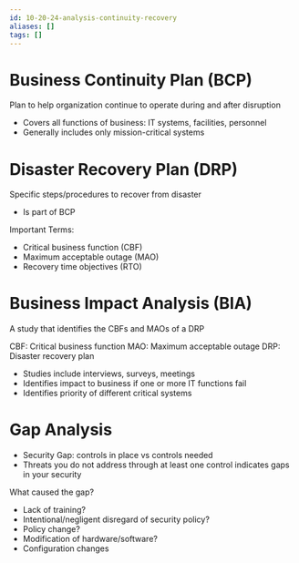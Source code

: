 ```yaml
---
id: 10-20-24-analysis-continuity-recovery
aliases: []
tags: []
---
```


# Business Continuity Plan (BCP)
Plan to help organization continue to operate during and after disruption

- Covers all functions of business: IT systems, facilities, personnel
- Generally includes only mission-critical systems

# Disaster Recovery Plan (DRP)
Specific steps/procedures to recover from disaster
- Is part of BCP

Important Terms:
- Critical business function (CBF)
- Maximum acceptable outage (MAO)
- Recovery time objectives (RTO)

# Business Impact Analysis (BIA)
A study that identifies the CBFs and MAOs of a DRP

CBF: Critical business function
MAO: Maximum acceptable outage
DRP: Disaster recovery plan

- Studies include interviews, surveys, meetings
- Identifies impact to business if one or more IT functions fail
- Identifies priority of different critical systems

# Gap Analysis
- Security Gap: controls in place vs controls needed
- Threats you do not address through at least one control indicates gaps in your security

What caused the gap?
- Lack of training?
- Intentional/negligent disregard of security policy?
- Policy change?
- Modification of hardware/software?
- Configuration changes
